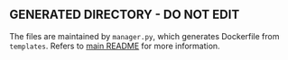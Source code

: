 ## GENERATED DIRECTORY - DO NOT EDIT

The files are maintained by `manager.py`, which generates Dockerfile from `templates`.
Refers to [main README](../README.md) for more information.

